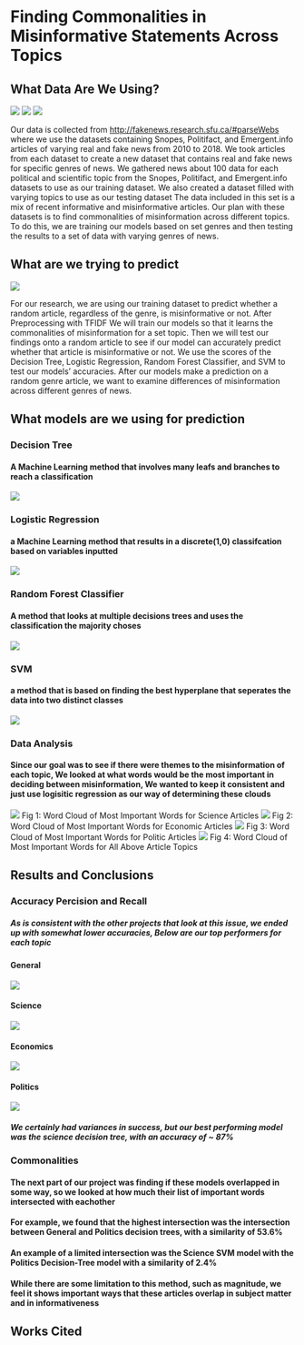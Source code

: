 # Finding Commonalities in Misinformative Statements Across Topics
## What Data Are We Using?
<img src="/assets/img/Snopes.png"> <img src="/assets/img/Polifact.png">  <img src="/assets/img/emergent.jfif">

Our data is collected from http://fakenews.research.sfu.ca/#parseWebs where we use the datasets containing Snopes, Politifact, and Emergent.info articles of varying real and fake news from 2010 to 2018. We took articles from each dataset to create a new dataset that contains real and fake news for specific genres of news. We gathered news about 100 data for each political and scientific topic from the Snopes, Politifact, and Emergent.info datasets to use as our training dataset. We also created a dataset filled with varying topics to use as our testing dataset The data included in this set is a mix of recent informative and misinformative articles. Our plan with these datasets is to find commonalities of misinformation across different topics. To do this, we are training our models based on set genres and then testing the results to a set of data with varying genres of news. 
## What are we trying to predict
<img src="/assets/img/infowars.png">
 
For our research, we are using our training dataset to predict whether a random article, regardless of the genre, is misinformative or not. After Preprocessing with TFIDF We will train our models so that it learns the commonalities of misinformation for a set topic. Then we will test our findings onto a random article to see if our model can accurately predict whether that article is misinformative or not. We use the scores of the Decision Tree, Logistic Regression, Random Forest Classifier, and SVM to test our models’ accuracies. After our models make a prediction on a random genre article, we want to examine differences of misinformation across different genres of news.
## What models are we using for prediction
### Decision Tree
#### A Machine Learning method that involves many leafs and branches to reach a classification
<img src="/assets/img/decision_tree_example.png">

### Logistic Regression
#### a Machine Learning method that results in a discrete(1,0) classifcation based on variables inputted
<img src="/assets/img/logistic_regression_example.png">

### Random Forest Classifier
#### A method that looks at multiple decisions trees and uses the classification the majority choses
<img src="/assets/img/random_forest_classifier.png">

### SVM
#### a method that is based on finding the best hyperplane that seperates the data into two distinct classes
<img src="/assets/img/svm_example.png">

### Data Analysis
#### Since our goal was to see if there were themes to the misinformation of each topic, We looked at what words would be the most important in deciding between misinformation, We wanted to keep it consistent and just use logisitic regression as our way of determining these clouds

<img src="/assets/img/science_logisitic_cloud (1).png"> 
Fig 1: Word Cloud of Most Important Words for Science Articles

<img src="/assets/img/economics_logisitic_cloud (1).png">
Fig 2: Word Cloud of Most Important Words for Economic Articles

<img src="/assets/img/politics_logisitic_cloud.png">
Fig 3: Word Cloud of Most Important Words for Politic Articles

<img src="/assets/img/general_logisitic_cloud.png">
Fig 4: Word Cloud of Most Important Words for All Above Article Topics

## Results and Conclusions
### Accuracy Percision and Recall
##### As is consistent with the other projects that look at this issue, we ended up with somewhat lower accuracies, Below are our top performers for each topic
#### General 
 <img src="/assets/img/general_acc.PNG">
 
#### Science
 <img src="/assets/img/science_accPNG.PNG">
 
#### Economics
 <img src="/assets/img/economics_acc.PNG">
 
#### Politics
 <img src="/assets/img/politics_acc.PNG">

##### We certainly had variances in success, but our best performing model was the science decision tree, with an accuracy of ~ 87%
### Commonalities
#### The next part of our project was finding if these models overlapped in some way, so we looked at how much their list of important words intersected with eachother
#### For example, we found that the highest intersection was the intersection between General and Politics decision trees, with a similarity of 53.6%
#### An example of a limited intersection was the Science SVM model with the Politics Decision-Tree model with a similarity of 2.4%
#### While there are some limitation to this method, such as magnitude, we feel it shows important ways that these articles overlap in subject matter and in informativeness

## Works Cited
